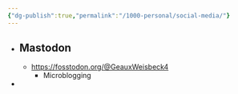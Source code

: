 ```yaml
---
{"dg-publish":true,"permalink":"/1000-personal/social-media/"}
---
```


- ## Mastodon
	- https://fosstodon.org/@GeauxWeisbeck4
		- Microblogging
- 